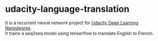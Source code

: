 # udacity-language-translation
It is a recurrent neural network project for [Udacity Deep Learning Nanodegree](https://github.com/udacity/deep-learning).  
It trains a seq2seq model using tenserflow to translate English to French.
